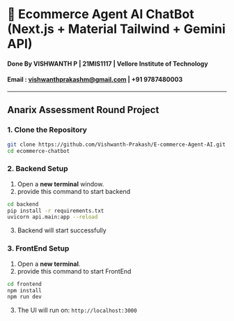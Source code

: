 # 🛒 Ecommerce Agent AI ChatBot (Next.js + Material Tailwind + Gemini API)

#### Done By VISHWANTH P | 21MIS1117 | Vellore Institute of Technology

#### Email : vishwanthprakashm@gmail.com | +91 9787480003

---

## Anarix Assessment Round Project

### 1. Clone the Repository

```bash
git clone https://github.com/Vishwanth-Prakash/E-commerce-Agent-AI.git
cd ecommerce-chatbot
```

### 2. Backend Setup

1. Open a **new terminal** window.
2. provide this command to start backend

```bash
cd backend
pip install -r requirements.txt
uvicorn api.main:app --reload
```

3. Backend will start successfully

### 3. FrontEnd Setup

1. Open a **new terminal**.
2. provide this command to start FrontEnd

```bash
cd frontend
npm install
npm run dev
```

3. The UI will run on: `http://localhost:3000`
